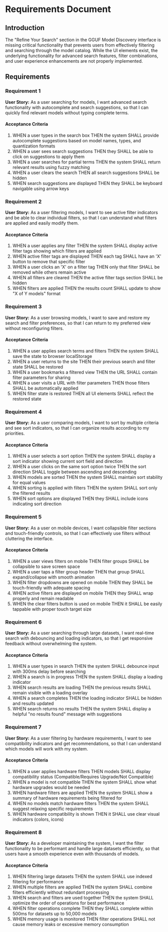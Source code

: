 # Requirements Document

## Introduction

The "Refine Your Search" section in the GGUF Model Discovery interface is missing critical functionality that prevents users from effectively filtering and searching through the model catalog. While the UI elements exist, the underlying functionality for advanced search features, filter combinations, and user experience enhancements are not properly implemented.

## Requirements

### Requirement 1

**User Story:** As a user searching for models, I want advanced search functionality with autocomplete and search suggestions, so that I can quickly find relevant models without typing complete terms.

#### Acceptance Criteria

1. WHEN a user types in the search box THEN the system SHALL provide autocomplete suggestions based on model names, types, and quantization formats
2. WHEN a user sees search suggestions THEN they SHALL be able to click on suggestions to apply them
3. WHEN a user searches for partial terms THEN the system SHALL return relevant results using fuzzy matching
4. WHEN a user clears the search THEN all search suggestions SHALL be hidden
5. WHEN search suggestions are displayed THEN they SHALL be keyboard navigable using arrow keys

### Requirement 2

**User Story:** As a user filtering models, I want to see active filter indicators and be able to clear individual filters, so that I can understand what filters are applied and easily modify them.

#### Acceptance Criteria

1. WHEN a user applies any filter THEN the system SHALL display active filter tags showing which filters are applied
2. WHEN active filter tags are displayed THEN each tag SHALL have an 'X' button to remove that specific filter
3. WHEN a user clicks an 'X' on a filter tag THEN only that filter SHALL be removed while others remain active
4. WHEN all filters are cleared THEN the active filter tags section SHALL be hidden
5. WHEN filters are applied THEN the results count SHALL update to show "X of Y models" format

### Requirement 3

**User Story:** As a user browsing models, I want to save and restore my search and filter preferences, so that I can return to my preferred view without reconfiguring filters.

#### Acceptance Criteria

1. WHEN a user applies search terms and filters THEN the system SHALL save the state to browser localStorage
2. WHEN a user returns to the site THEN their previous search and filter state SHALL be restored
3. WHEN a user bookmarks a filtered view THEN the URL SHALL contain filter parameters for sharing
4. WHEN a user visits a URL with filter parameters THEN those filters SHALL be automatically applied
5. WHEN filter state is restored THEN all UI elements SHALL reflect the restored state

### Requirement 4

**User Story:** As a user comparing models, I want to sort by multiple criteria and see sort indicators, so that I can organize results according to my priorities.

#### Acceptance Criteria

1. WHEN a user selects a sort option THEN the system SHALL display a sort indicator showing current sort field and direction
2. WHEN a user clicks on the same sort option twice THEN the sort direction SHALL toggle between ascending and descending
3. WHEN models are sorted THEN the system SHALL maintain sort stability for equal values
4. WHEN sorting is applied with filters THEN the system SHALL sort only the filtered results
5. WHEN sort options are displayed THEN they SHALL include icons indicating sort direction

### Requirement 5

**User Story:** As a user on mobile devices, I want collapsible filter sections and touch-friendly controls, so that I can effectively use filters without cluttering the interface.

#### Acceptance Criteria

1. WHEN a user views filters on mobile THEN filter groups SHALL be collapsible to save screen space
2. WHEN a user taps a filter group header THEN that group SHALL expand/collapse with smooth animation
3. WHEN filter dropdowns are opened on mobile THEN they SHALL be touch-friendly with adequate spacing
4. WHEN active filters are displayed on mobile THEN they SHALL wrap properly and remain readable
5. WHEN the clear filters button is used on mobile THEN it SHALL be easily tappable with proper touch target size

### Requirement 6

**User Story:** As a user searching through large datasets, I want real-time search with debouncing and loading indicators, so that I get responsive feedback without overwhelming the system.

#### Acceptance Criteria

1. WHEN a user types in search THEN the system SHALL debounce input with 300ms delay before searching
2. WHEN a search is in progress THEN the system SHALL display a loading indicator
3. WHEN search results are loading THEN the previous results SHALL remain visible with a loading overlay
4. WHEN a search completes THEN the loading indicator SHALL be hidden and results updated
5. WHEN search returns no results THEN the system SHALL display a helpful "no results found" message with suggestions

### Requirement 7

**User Story:** As a user filtering by hardware requirements, I want to see compatibility indicators and get recommendations, so that I can understand which models will work with my system.

#### Acceptance Criteria

1. WHEN a user applies hardware filters THEN models SHALL display compatibility status (Compatible/Requires Upgrade/Not Compatible)
2. WHEN a model is not compatible THEN the system SHALL show what hardware upgrades would be needed
3. WHEN hardware filters are applied THEN the system SHALL show a summary of hardware requirements being filtered for
4. WHEN no models match hardware filters THEN the system SHALL suggest relaxing specific requirements
5. WHEN hardware compatibility is shown THEN it SHALL use clear visual indicators (colors, icons)

### Requirement 8

**User Story:** As a developer maintaining the system, I want the filter functionality to be performant and handle large datasets efficiently, so that users have a smooth experience even with thousands of models.

#### Acceptance Criteria

1. WHEN filtering large datasets THEN the system SHALL use indexed filtering for performance
2. WHEN multiple filters are applied THEN the system SHALL combine filters efficiently without redundant processing
3. WHEN search and filters are used together THEN the system SHALL optimize the order of operations for best performance
4. WHEN filter operations complete THEN they SHALL complete within 500ms for datasets up to 50,000 models
5. WHEN memory usage is monitored THEN filter operations SHALL not cause memory leaks or excessive memory consumption
